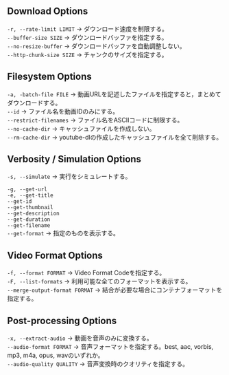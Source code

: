 ## Download Options

`-r, --rate-limit LIMIT`
  -> ダウンロード速度を制限する。  
`--buffer-size SIZE`
  -> ダウンロードバッファを指定する。  
`--no-resize-buffer`
  -> ダウンロードバッファを自動調整しない。  
`--http-chunk-size SIZE`
  -> チャンクのサイズを指定する。

## Filesystem Options

`-a, -batch-file FILE`
  -> 動画URLを記述したファイルを指定すると，まとめてダウンロードする。  
`--id`
  -> ファイル名を動画IDのみにする。  
`--restrict-filenames`
  -> ファイル名をASCIIコードに制限する。  
`--no-cache-dir`
  -> キャッシュファイルを作成しない。  
`--rm-cache-dir`
  -> youtube-dlの作成したキャッシュファイルを全て削除する。

## Verbosity / Simulation Options

`-s, --simulate`
  -> 実行をシミュレートする。  
  
`-g, --get-url`  
`-e, --get-title`  
`--get-id`  
`--get-thumbnail`  
`--get-description`  
`--get-duration`  
`--get-filename`  
`--get-format`
  -> 指定のものを表示する。

## Video Format Options

`-f, --format FORMAT`
  -> Video Format Codeを指定する。  
`-F, --list-formats`
  -> 利用可能な全てのフォーマットを表示する。  
`--merge-output-format FORMAT`
  -> 結合が必要な場合にコンテナフォーマットを指定する。
  
## Post-processing Options

`-x, --extract-audio`
  -> 動画を音声のみに変換する。  
`--audio-format FORMAT`
  -> 音声フォーマットを指定する。best, aac, vorbis, mp3, m4a, opus, wavのいずれか。  
`--audio-quality QUALITY`
  -> 音声変換時のクオリティを指定する。
